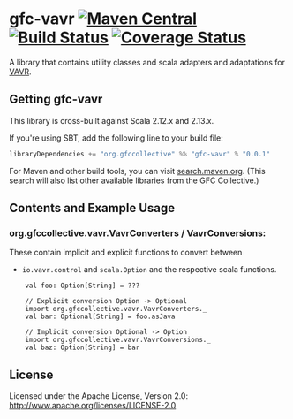 # gfc-vavr [![Maven Central](https://maven-badges.herokuapp.com/maven-central/org.gfccollective/gfc-vavr_2.12/badge.svg?style=plastic)](https://maven-badges.herokuapp.com/maven-central/org.gfccollective/gfc-vavr_2.12) [![Build Status](https://github.com/gfc-collective/gfc-vavr/workflows/Scala%20CI/badge.svg)](https://github.com/gfc-collective/gfc-vavr/actions) [![Coverage Status](https://coveralls.io/repos/gfc-collective/gfc-vavr/badge.svg?branch=master&service=github)](https://coveralls.io/github/gfc-collective/gfc-vavr?branch=master)


A library that contains utility classes and scala adapters and adaptations for [VAVR](https://www.vavr.io/).


## Getting gfc-vavr

This library is cross-built against Scala 2.12.x and 2.13.x.

If you're using SBT, add the following line to your build file:

```scala
libraryDependencies += "org.gfccollective" %% "gfc-vavr" % "0.0.1"
```

For Maven and other build tools, you can visit [search.maven.org](http://search.maven.org/#search%7Cga%7C1%7Corg.gfccollective).
(This search will also list other available libraries from the GFC Collective.)

## Contents and Example Usage

### org.gfccollective.vavr.VavrConverters / VavrConversions:
These contain implicit and explicit functions to convert between
* ```io.vavr.control``` and ```scala.Option```
and the respective scala functions.

```
    val foo: Option[String] = ???

    // Explicit conversion Option -> Optional
    import org.gfccollective.vavr.VavrConverters._
    val bar: Optional[String] = foo.asJava

    // Implicit conversion Optional -> Option
    import org.gfccollective.vavr.VavrConversions._
    val baz: Option[String] = bar
```


## License

Licensed under the Apache License, Version 2.0: http://www.apache.org/licenses/LICENSE-2.0
